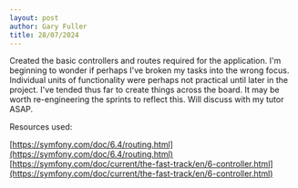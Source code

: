 ```yaml
---
layout: post
author: Gary Fuller
title: 28/07/2024
---
```

Created the basic controllers and routes required for the application. I'm beginning to wonder if perhaps I've broken my tasks into the wrong focus. Individual units of functionality were perhaps not practical until later in the project. I've tended thus far to create things across the board. It may be worth re-engineering the sprints to reflect this. Will discuss with my tutor ASAP.

Resources used:

[https://symfony.com/doc/6.4/routing.html](https://symfony.com/doc/6.4/routing.html)
[https://symfony.com/doc/current/the-fast-track/en/6-controller.html](https://symfony.com/doc/current/the-fast-track/en/6-controller.html)
